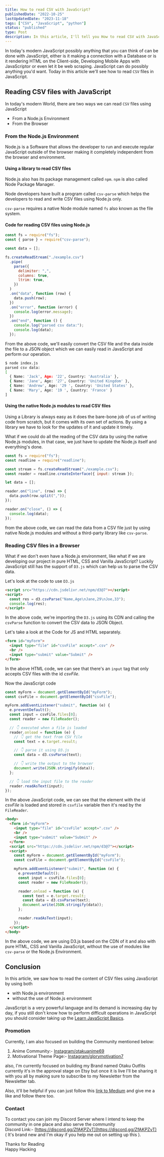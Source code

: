 ```yaml
---
title: How to read CSV with JavaScript?
publishedDate: "2022-10-25"
lastUpdatedDate: "2023-11-18"
tags: ["CSV", "JavaScript", "python"]
status: "published"
type: Post
description: In this article, I'll tell you How to read CSV with JavaScript?
---
```


In today's modern JavaScript possibly anything that you can think of can be done with JavaScript, either is it making a connection with a Database or is it rendering HTML on the Client-side, Developing Mobile Apps with JavaScriptor or even let it be web scraping. JavaScript can do possibly anything you'd want. Today in this article we'll see how to read `CSV` files in JavaScript.

## Reading CSV files with JavaScript

In today's modern World, there are two ways we can read `CSV` files using JavaScript

- From a Node.js Environment
- From the Browser

### From the Node.js Environment

Node.js is a Software that allows the developer to run and execute regular JavaScript outside of the browser making it completely independent from the browser and environment.

#### Using a library to read CSV files

Node.js also has its package management called `npm`. `npm` is also called Node Package Manager.

Node developers have built a program called `csv-parse` which helps the developers to read and write CSV files using Node.js only.

`csv-parse` requires a native Node module named `fs` also known as the file system.

#### Code for reading CSV files using Node.js

```js
const fs = require("fs");
const { parse } = require("csv-parse");

const data = [];

fs.createReadStream("./example.csv")
  .pipe(
    parse({
      delimiter: ",",
      columns: true,
      ltrim: true,
    })
  )
  .on("data", function (row) {
    data.push(row);
  })
  .on("error", function (error) {
    console.log(error.message);
  })
  .on("end", function () {
    console.log("parsed csv data:");
    console.log(data);
  });
```

From the above code, we'll easily convert the CSV file and the data inside the file to a JSON object which we can easily read in JavaScript and perform our operation.

```bash
$ node index.js
parsed csv data:
[
  { Name: 'Jack', Age: '22', Country: 'Australia' },
  { Name: 'Jane', Age: '27', Country: 'United Kingdom' },
  { Name: 'Andrew', Age: '29 ', Country: 'United States' },
  { Name: 'Mary', Age: '19 ', Country: 'France' }
]
```

#### Using the native Node.js modules to read CSV files

Using a Library is always easy as it does the bare-bone job of us of writing code from scratch, but it comes with its own set of actions. By using a library we have to look for the updates of it and update it timely.

What if we could do all the reading of the CSV data by using the native Node.js modules, in that case, we just have to update the Node.js itself and everything's done.

```js
const fs = require("fs");
const readline = require("readline");

const stream = fs.createReadStream("./example.csv");
const reader = readline.createInterface({ input: stream });

let data = [];

reader.on("line", (row) => {
  data.push(row.split(","));
});

reader.on("close", () => {
  console.log(data);
});
```

from the above code, we can read the data from a CSV file just by using native Node.js modules and without a third-party library like `csv-parse`.

### Reading CSV files in a Browser

What if we don't even have a Node.js environment, like what if we are developing our project in pure HTML, CSS and Vanilla JavaScript? Luckily JavaScript still has the support of `D3.js` which can help us to parse the CSV data.

Let's look at the code to use `D3.js`

```html
<script src="https://cdn.jsdelivr.net/npm/d3@7"></script>
<script>
  const res = d3.csvParse("Name,Age\nJane,29\nJoe,33");
  console.log(res);
</script>
```

In the above code, we're importing the `D3.js` using its CDN and calling the `csvParse` function to convert the CSV data to JSON Object.

Let's take a look at the Code for JS and HTML separately.

```html
<form id="myForm">
  <input type="file" id="csvFile" accept=".csv" />
  <br />
  <input type="submit" value="Submit" />
</form>
```

In the above HTML code, we can see that there's an `input` tag that only accepts CSV files with the id _csvFile_.

Now the JavaScript code

```js
const myForm = document.getElementById("myForm");
const csvFile = document.getElementById("csvFile");

myForm.addEventListener("submit", function (e) {
  e.preventDefault();
  const input = csvFile.files[0];
  const reader = new FileReader();

  // 👇 executed when a file is loaded
  reader.onload = function (e) {
    // 👇 get the text from CSV file
    const text = e.target.result;

    // 👇 parse it using D3.js
    const data = d3.csvParse(text);

    // 👇 write the output to the browser
    document.write(JSON.stringify(data));
  };

  // 👇 load the input file to the reader
  reader.readAsText(input);
});
```

In the above JavaScript code, we can see that the element with the id _csvFile_ is loaded and stored in `csvfile` variable then it's read by the `FileReader`.

```html
<body>
  <form id="myForm">
    <input type="file" id="csvFile" accept=".csv" />
    <br />
    <input type="submit" value="Submit" />
  </form>
  <script src="https://cdn.jsdelivr.net/npm/d3@7"></script>
  <script>
    const myForm = document.getElementById("myForm");
    const csvFile = document.getElementById("csvFile");

    myForm.addEventListener("submit", function (e) {
      e.preventDefault();
      const input = csvFile.files[0];
      const reader = new FileReader();

      reader.onload = function (e) {
        const text = e.target.result;
        const data = d3.csvParse(text);
        document.write(JSON.stringify(data));
      };

      reader.readAsText(input);
    });
  </script>
</body>
```

In the above code, we are using D3.js based on the CDN of it and also with pure HTML, CSS and Vanilla JavaScript, without the use of modules like `csv-parse` or the Node.js Environment.

## Conclusion

In this article, we saw how to read the content of CSV files using JavaScript by using both

- with Node.js environment
- without the use of Node.js environment

JavaScript is a very powerful language and its demand is increasing day by day, if you still don't know how to perform difficult operations in JavaScript you should consider taking up the [Learn JavaScript Basics](https://codedamn.com/learn/javascript-basics).

### Promotion

Currently, I am also focused on building the Community mentioned below:

1. Anime Community:- [Instagram/otakuanime69](https://instagram.com/otakuanime69)
2. Motivational Theme Page:- [Instagram/glorymotivation7](https://instagram.com/glorymotivation7)

also, I'm currently focused on building my Brand named Otaku Outfits currently it's in the approval stage on Etsy but once it is live I'll be sharing it with you all by making sure to subscribe to my Newsletter from the Newsletter tab.

Also, it'll be helpful if you can just follow this [link to Medium](https://justaman045.medium.com/4f8c92cfbb8f?source=friends_link&sk=cd115cbec34f873f98454a9faaf8fab7) and give me a like and follow there too.

### Contact

To contact you can join my Discord Server where I intend to keep the community in one place and also serve the community  
Discord Link:- [https://discord.gg/ZfAKPZvT](https://discord.gg/ZfAKPZvT) ( It's brand new and I'm okay if you help me out on setting up this ).

Thanks for Reading  
Happy Hacking
